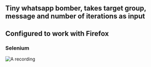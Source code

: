 ## Tiny whatsapp bomber, takes target group, message and number of iterations as input

## Configured to work with Firefox

### Selenium

![A recording](https://github.com/nathsin/tiny-scripts-and-stuff/blob/main/whatsapp_bomb/readme.gif)
